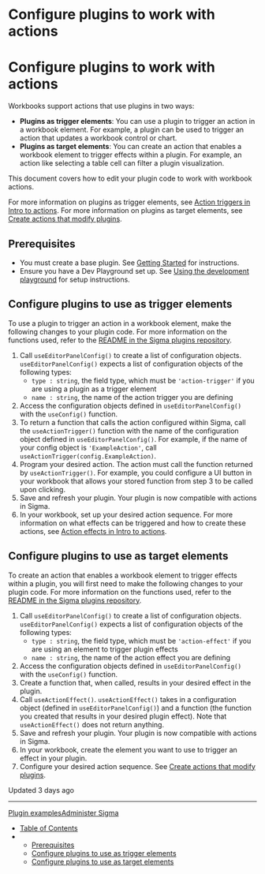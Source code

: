 # Configure plugins to work with actions

# Configure plugins to work with actions

Workbooks support actions that use plugins in two ways:

* **Plugins as trigger elements**: You can use a plugin to trigger an action in a workbook element. For example, a plugin can be used to trigger an action that updates a workbook control or chart.
* **Plugins as target elements**: You can create an action that enables a workbook element to trigger effects within a plugin. For example, an action like selecting a table cell can filter a plugin visualization.

This document covers how to edit your plugin code to work with workbook actions.

For more information on plugins as trigger elements, see [Action triggers in Intro to actions](/docs/intro-to-actions#action-triggers). For more information on plugins as target elements, see [Create actions that modify plugins](/docs/create-actions-that-modify-plugins).

## Prerequisites

* You must create a base plugin. See [Getting Started](https://github.com/sigmacomputing/plugin) for instructions.
* Ensure you have a Dev Playground set up. See [Using the development playground](https://github.com/sigmacomputing/plugin?tab=readme-ov-file#testing-your-plugin) for setup instructions.

## Configure plugins to use as trigger elements

To use a plugin to trigger an action in a workbook element, make the following changes to your plugin code. For more information on the functions used, refer to the [README in the Sigma plugins repository](https://github.com/sigmacomputing/plugin/blob/main/README.md).

1. Call `useEditorPanelConfig()` to create a list of configuration objects. `useEditorPanelConfig()` expects a list of configuration objects of the following types:
   * `type : string`, the field type, which must be `'action-trigger'` if you are using a plugin as a trigger element
   * `name : string`, the name of the action trigger you are defining
2. Access the configuration objects defined in `useEditorPanelConfig()` with the `useConfig()` function.
3. To return a function that calls the action configured within Sigma, call the `useActionTrigger()` function with the name of the configuration object defined in `useEditorPanelConfig()`. For example, if the name of your config object is `'ExampleAction'`, call `useActionTrigger(config.ExampleAction)`.
4. Program your desired action. The action must call the function returned by `useActionTrigger()`. For example, you could configure a UI button in your workbook that allows your stored function from step 3 to be called upon clicking.
5. Save and refresh your plugin. Your plugin is now compatible with actions in Sigma.
6. In your workbook, set up your desired action sequence. For more information on what effects can be triggered and how to create these actions, see [Action effects in Intro to actions](/docs/intro-to-actions#action-effects).

## Configure plugins to use as target elements

To create an action that enables a workbook element to trigger effects within a plugin, you will first need to make the following changes to your plugin code. For more information on the functions used, refer to the [README in the Sigma plugins repository](https://github.com/sigmacomputing/plugin/blob/main/README.md).

1. Call `useEditorPanelConfig()` to create a list of configuration objects. `useEditorPanelConfig()` expects a list of configuration objects of the following types:
   * `type : string`, the field type, which must be `'action-effect'` if you are using an element to trigger plugin effects
   * `name : string`, the name of the action effect you are defining
2. Access the configuration objects defined in `useEditorPanelConfig()` with the `useConfig()` function.
3. Create a function that, when called, results in your desired effect in the plugin.
4. Call `useActionEffect()`. `useActionEffect()` takes in a configuration object (defined in `useEditorPanelConfig()`) and a function (the function you created that results in your desired plugin effect). Note that `useActionEffect()` does not return anything.
5. Save and refresh your plugin. Your plugin is now compatible with actions in Sigma.
6. In your workbook, create the element you want to use to trigger an effect in your plugin.
7. Configure your desired action sequence. See [Create actions that modify plugins](/docs/create-actions-that-modify-plugins).

Updated 3 days ago

---

[Plugin examples](/docs/plugin-examples)[Administer Sigma](/docs/access-the-administration-portal)

* [Table of Contents](#)
* + [Prerequisites](#prerequisites)
  + [Configure plugins to use as trigger elements](#configure-plugins-to-use-as-trigger-elements)
  + [Configure plugins to use as target elements](#configure-plugins-to-use-as-target-elements)